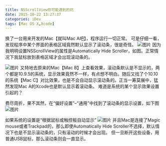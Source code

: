 ```yaml
---
title: NSScrollView你可能遇到的坑
date: 2015-10-22 13:27:37
categories: iDev
tags: [Mac OS X,Xcode]
---
```

换了一台用来开发的Mac【就叫Mac A吧】，程序运行一切正常。
可是仔细一看，发现程序中某个界面的表格区域竟然默认显示了滚动条，很是奇怪。
![图片](/img/201510/3-1.png)
因为我明明设置NSScrollView的属性是Automatically Hide Scroller，如图。正常情况下我鼠标放到表格区域才会出现滚动条的。
<!--more-->
![图片](/img/201510/3-2.png)
又特地去原来的Mac【Mac B】上查看效果，滚动条默认是不显示的，两个都是10.9.5的系统，显示效果竟然不一样，有点想不明白。随后又找了个10.10的系统【Mac C】对比效果，也是不会自动显示滚动条的。正当一筹莫展中，猛然发现Mac A的Xcode也是默认显示着滚动条。
难道是系统的某个显示效果设置引起的？

费尽周折，果不其然，在“偏好设置”–“通用”中找到了滚动条的显示设置，如下图
![图片](/img/201510/3-3.png)

如果系统的设置是“根据鼠标或触控板自动显示”
![图片](/img/201510/3-4.png)
并且Mac是连接了Magic mouse或者Trackpad的，那么即使Automatically Hide Scroller不选择，默认情况下也是不显示滚动条的，只有滚动的时候才会出现。
但一旦断开这些设备，用普通USB鼠标，那么滚动条则会一直显示。